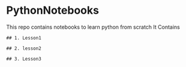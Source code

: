 # PythonNotebooks
This repo contains notebooks to learn python from scratch 
 It Contains
    
    ## 1. Lesson1
    
    ## 2. lesson2
    
    ## 3. Lesson3
